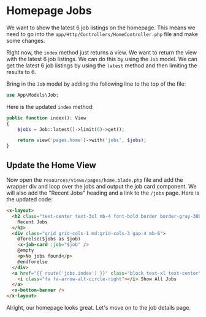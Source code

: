 # Homepage Jobs

We want to show the latest 6 job listings on the homepage. This means we need to go into the `app/Http/Controllers/HomeController.php` file and make some changes.

Right now, the `index` method just returns a view. We want to return the view with the latest 6 job listings. We can do this by using the `Job` model. We can get the latest 6 job listings by using the `latest` method and then limiting the results to 6.

Bring in the `Job` model by adding the following line to the top of the file:

```php
use App\Models\Job;
```

Here is the updated `index` method:

```php
public function index(): View
{
    $jobs = Job::latest()->limit(6)->get();

    return view('pages.home')->with('jobs', $jobs);
}
```

## Update the Home View

Now open the `resources/views/pages/home.blade.php` file and add the wrapper div and loop over the jobs and output the job card component. We will also add the "Recent Jobs" heading and a link to the `/jobs` page. Here is the updated code:

```html
<x-layout>
  <h2 class="text-center text-3xl mb-4 font-bold border border-gray-300 p-3">
    Recent Jobs
  </h2>
  <div class="grid grid-cols-1 md:grid-cols-3 gap-4 mb-6">
    @forelse($jobs as $job)
    <x-job-card :job="$job" />
    @empty
    <p>No jobs found</p>
    @endforelse
  </div>
  <a href="{{ route('jobs.index') }}" class="block text-xl text-center">
    <i class="fa fa-arrow-alt-circle-right"></i> Show All Jobs
  </a>
  <x-bottom-banner />
</x-layout>
```

Alright, our homepage looks great. Let's move on to the job details page.
